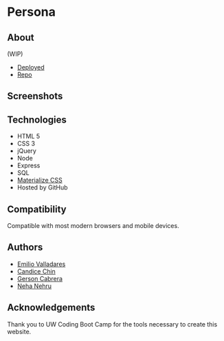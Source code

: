 # Persona

## About
(WIP) 
* [Deployed](https://nolimits1.github.io/Persona/)
* [Repo](https://github.com/Nolimits1/Persona)
## Screenshots


## Technologies
* HTML 5
* CSS 3
* jQuery
* Node
* Express
* SQL 
* [Materialize CSS](https://materializecss.com/)
* Hosted by GitHub

## Compatibility 
Compatible with most modern browsers and mobile devices.

## Authors 
* [Emilio Valladares](https://github.com/Nolimits1)
* [Candice Chin](https://github.com/cchin1)
* [Gerson Cabrera](https://github.com/ga-cabrera)
* [Neha Nehru](https://github.com/neha039)

## Acknowledgements 
Thank you to UW Coding Boot Camp for the tools necessary to create this website. 
